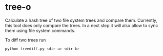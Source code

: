# tree-o

Calculate a hash tree of two file system trees and compare them.
Currently, this tool does only compare the trees. In a next step it will also allow to sync them using file system
commands.

To diff two trees run
```bash
python treediff.py <dir-a> <dir-b>
```
